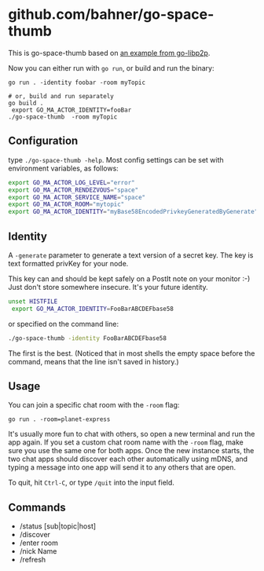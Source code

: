 # github.com/bahner/go-space-thumb

This is go-space-thumb based on [an example from go-libp2p][src].

Now you can either run with `go run`, or build and run the binary:

```shell
go run . -identity foobar -room myTopic

# or, build and run separately
go build .
 export GO_MA_ACTOR_IDENTITY=fooBar
./go-space-thumb  -room myTopic
```

## Configuration

type `./go-space-thumb -help`. Most config settings can be set with environment variables, as follows:

```bash
export GO_MA_ACTOR_LOG_LEVEL="error"
export GO_MA_ACTOR_RENDEZVOUS="space"
export GO_MA_ACTOR_SERVICE_NAME="space"
export GO_MA_ACTOR_ROOM="mytopic"
export GO_MA_ACTOR_IDENTITY="myBase58EncodedPrivkeyGeneratedByGenerate"
```

## Identity

A `-generate` parameter to generate a text version of a secret key.
The key is text formatted privKey for your node.

This key can and should be kept safely on a PostIt note on your monitor :-)
Just don't store somewhere insecure. It's your future identity.

```bash
unset HISTFILE
 export GO_MA_ACTOR_IDENTITY=FooBarABCDEFbase58
```

or specified on the command line:

```bash
./go-space-thumb -identity FooBarABCDEFbase58
```

The first is the best. (Noticed that in most shells the empty space before the command, means that the line isn't saved in history.)

## Usage

You can join a specific chat room with the `-room` flag:

```shell
go run . -room=planet-express
```

It's usually more fun to chat with others, so open a new terminal and run the app again.
If you set a custom chat room name with the `-room` flag, make sure you use the same one
for both apps. Once the new instance starts, the two chat apps should discover each other
automatically using mDNS, and typing a message into one app will send it to any others that are open.

To quit, hit `Ctrl-C`, or type `/quit` into the input field.

## Commands

- /status [sub|topic|host]
- /discover
- /enter room
- /nick Name
- /refresh

[src]: https://github.com/libp2p/go-libp2p/tree/master/examples/pubsub/chat
